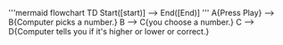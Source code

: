 '''mermaid
flowchart TD
Start([start)] --> End([End)]
'''
A{Press Play} --> B{Computer picks a number.}
B --> C{you choose a number.}
C --> D{Computer tells you if it's higher or lower or correct.}

